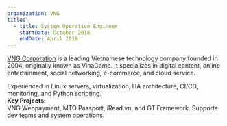 ```yaml
---
organization: VNG
titles:
  - title: System Operation Engineer
    startDate: October 2018
    endDate: April 2019
---
```


[VNG Corporation](https://vng.com.vn/) is a leading Vietnamese technology company founded in 2004, originally known as VinaGame. It specializes in digital content, online entertainment, social networking, e-commerce, and cloud service.

Experienced in Linux servers, virtualization, HA architecture, CI/CD, monitoring, and Python scripting.  
**Key Projects**:  
VNG Webpayment, MTO Passport, iRead.vn, and GT Framework. Supports dev teams and system operations.